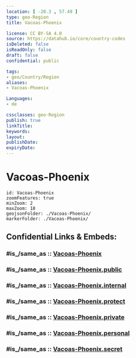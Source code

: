 ```yaml
---
location: [ -20.3 , 57.49 ] 
type: geo-Region
title: Vacoas-Phoenix

license: CC BY-SA 4.0
source: https://datahub.io/core/country-codes
isDeleted: false
isReadOnly: false
draft: false
confidential: public

tags:
- geo/Country/Region
aliases:
- Vacoas-Phoenix

Languages:
- de

cssclasses: geo-Region
publish: true
linkTitle: 
keywords: 
layout: 
publishDate: 
expiryDate: 
---
```


# Vacoas-Phoenix

```leaflet
id: Vacoas-Phoenix
zoomFeatures: true 
minZoom: 2 
maxZoom: 18
geojsonFolder: ./Vacoas-Phoenix/
markerFolder: ./Vacoas-Phoenix/
```


## Confidential Links & Embeds: 

### #is_/same_as :: [Vacoas-Phoenix](/_Standards/Earth/Continent/Africa/Africa~East/Mauritius/Districts~Mauritius/Vacoas-Phoenix.md) 

### #is_/same_as :: [Vacoas-Phoenix.public](/_public/Earth/Continent/Africa/Africa~East/Mauritius/Districts~Mauritius/Vacoas-Phoenix.public.md) 

### #is_/same_as :: [Vacoas-Phoenix.internal](/_internal/Earth/Continent/Africa/Africa~East/Mauritius/Districts~Mauritius/Vacoas-Phoenix.internal.md) 

### #is_/same_as :: [Vacoas-Phoenix.protect](/_protect/Earth/Continent/Africa/Africa~East/Mauritius/Districts~Mauritius/Vacoas-Phoenix.protect.md) 

### #is_/same_as :: [Vacoas-Phoenix.private](/_private/Earth/Continent/Africa/Africa~East/Mauritius/Districts~Mauritius/Vacoas-Phoenix.private.md) 

### #is_/same_as :: [Vacoas-Phoenix.personal](/_personal/Earth/Continent/Africa/Africa~East/Mauritius/Districts~Mauritius/Vacoas-Phoenix.personal.md) 

### #is_/same_as :: [Vacoas-Phoenix.secret](/_secret/Earth/Continent/Africa/Africa~East/Mauritius/Districts~Mauritius/Vacoas-Phoenix.secret.md)

